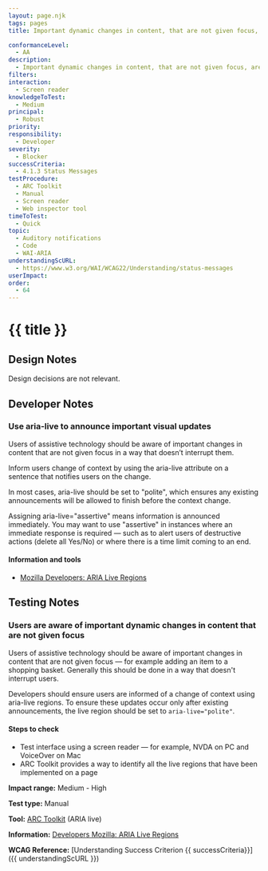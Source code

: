 ```yaml
---
layout: page.njk
tags: pages
title: Important dynamic changes in content, that are not given focus, are announced by screen readers

conformanceLevel:
  - AA
description:
  - Important dynamic changes in content, that are not given focus, are announced by screen readers
filters:
interaction:
  - Screen reader
knowledgeToTest:
  - Medium
principal:
  - Robust
priority:
responsibility:
  - Developer
severity:
  - Blocker
successCriteria:
  - 4.1.3 Status Messages
testProcedure:
  - ARC Toolkit
  - Manual
  - Screen reader
  - Web inspector tool
timeToTest:
  - Quick
topic:
  - Auditory notifications
  - Code
  - WAI-ARIA
understandingScURL:
  - https://www.w3.org/WAI/WCAG22/Understanding/status-messages
userImpact:
order:
  - 64
---
```


# {{ title }}

## Design Notes

Design decisions are not relevant.

## Developer Notes

### Use aria-live to announce important visual updates

Users of assistive technology should be aware of important changes in content that are not given focus in a way that doesn’t interrupt them.

Inform users change of context by using the aria-live attribute on a sentence that notifies users on the change.

In most cases, aria-live should be set to "polite", which ensures any existing announcements will be allowed to finish before the context change.

Assigning aria-live="assertive" means information is announced immediately. You may want to use "assertive" in instances where an immediate response is required  — such as to alert users of destructive actions (delete all Yes/No) or where there is a time limit coming to an end.

#### Information and tools

- [Mozilla Developers: ARIA Live Regions](https://developer.mozilla.org/en-US/docs/Web/Accessibility/ARIA/ARIA_Live_Regions)

## Testing Notes

### Users are aware of important dynamic changes in content that are not given focus

Users of assistive technology should be aware of important changes in content that are not given focus — for example adding an item to a shopping basket. Generally this should be done in a way that doesn't interrupt users.

Developers should ensure users are informed of a change of context using aria-live regions. To ensure these updates occur only after existing announcements, the live region should be set to `aria-live="polite"`.

#### Steps to check

- Test interface using a screen reader — for example, NVDA on PC and VoiceOver on Mac
- ARC Toolkit provides a way to identify all the live regions that have been implemented on a page

**Impact range:** Medium - High

**Test type:** Manual

**Tool:** [ARC Toolkit](https://www.paciellogroup.com/toolkit/) (ARIA live)

**Information:** [Developers Mozilla: ARIA Live Regions](https://developer.mozilla.org/en-US/docs/Web/Accessibility/ARIA/ARIA_Live_Regions)

**WCAG Reference:** [Understanding Success Criterion {{ successCriteria}}]({{ understandingScURL }})
